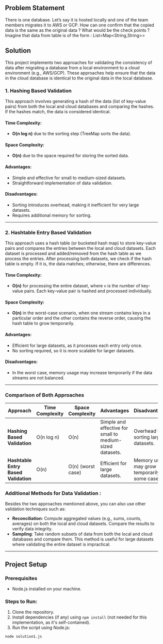 ## Problem Statement

There is one database. Let’s say it is hosted locally and one of the team members migrates it
to AWS or GCP. How can one confirm that the copied data is the same as the original data ?
What would be the check points ?
Imagine that data from table is of the form : List<Map<String,String>>

## Solution

This project implements two approaches for validating the consistency of data after migrating a database from a local environment to a cloud environment (e.g., AWS/GCP). These approaches help ensure that the data in the cloud database is identical to the original data in the local database.

### 1. **Hashing Based Validation**

This approach involves generating a hash of the data (list of key-value pairs) from both the local and cloud databases and comparing the hashes. If the hashes match, the data is considered identical.

#### **Time Complexity**:

- **O(n log n)** due to the sorting step (TreeMap sorts the data).

#### **Space Complexity**:

- **O(n)** due to the space required for storing the sorted data.

#### **Advantages**:

- Simple and effective for small to medium-sized datasets.
- Straightforward implementation of data validation.

#### **Disadvantages**:

- Sorting introduces overhead, making it inefficient for very large datasets.
- Requires additional memory for sorting.

---

### 2. **Hashtable Entry Based Validation**

This approach uses a hash table (or bucketed hash map) to store key-value pairs and compares the entries between the local and cloud datasets. Each dataset is processed and added/removed from the hash table as we process the entries. After processing both datasets, we check if the hash table is empty. If it is, the data matches; otherwise, there are differences.

#### **Time Complexity**:

- **O(n)** for processing the entire dataset, where `n` is the number of key-value pairs. Each key-value pair is hashed and processed individually.

#### **Space Complexity**:

- **O(n)** in the worst-case scenario, when one stream contains keys in a particular order and the other contains the reverse order, causing the hash table to grow temporarily.

#### **Advantages**:

- Efficient for large datasets, as it processes each entry only once.
- No sorting required, so it is more scalable for larger datasets.

#### **Disadvantages**:

- In the worst case, memory usage may increase temporarily if the data streams are not balanced.

---

### Comparison of Both Approaches

| **Approach**                         | **Time Complexity** | **Space Complexity** | **Advantages**                                           | **Disadvantages**                                |
| ------------------------------------ | ------------------- | -------------------- | -------------------------------------------------------- | ------------------------------------------------ |
| **Hashing Based Validation**         | O(n log n)          | O(n)                 | Simple and effective for small to medium-sized datasets. | Overhead for sorting large datasets.             |
| **Hashtable Entry Based Validation** | O(n)                | O(n) (worst case)    | Efficient for large datasets.                            | Memory usage may grow temporarily in some cases. |

### Additional Methods for Data Validation : 
Besides the two approaches mentioned above, you can also use other validation techniques such as:

- **Reconciliation**: Compute aggregated values (e.g., sums, counts, averages) on both the local and cloud datasets. Compare the results to verify data integrity.
- **Sampling**: Take random subsets of data from both the local and cloud databases and compare them. This method is useful for large datasets where validating the entire dataset is impractical.

---

## Project Setup

### Prerequisites

- Node.js installed on your machine.

### Steps to Run:

1. Clone the repository.
2. Install dependencies (if any) using `npm install` (not needed for this implementation, as it's self-contained).
3. Run the script using Node.js:

```bash
node solution1.js
```
